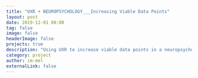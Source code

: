 ```yaml
---
title: "UXR + NEUROPSYCHOLOGY___Increasing Viable Data Points"
layout: post
date: 2019-12-01 00:00
tag: false
image: false
headerImage: false
projects: true
description: "Using UXR to increase viable data points in a neuropsychology experiment"
category: project
author: im-mel
externalLink: false
---
```

